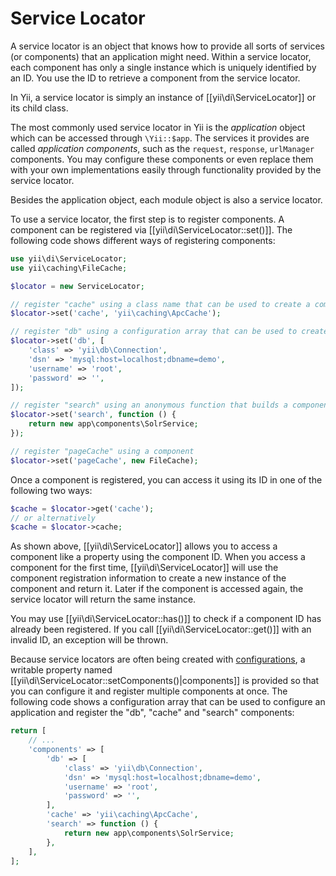 Service Locator
===============

A service locator is an object that knows how to provide all sorts of services (or components) that an application
might need. Within a service locator, each component has only a single instance which is uniquely identified by an ID.
You use the ID to retrieve a component from the service locator.

In Yii, a service locator is simply an instance of [[yii\di\ServiceLocator]] or its child class.

The most commonly used service locator in Yii is the *application* object which can be accessed through
`\Yii::$app`. The services it provides are called *application components*, such as the `request`, `response`,
`urlManager` components. You may configure these components or even replace them with your own implementations easily
through functionality provided by the service locator.

Besides the application object, each module object is also a service locator.

To use a service locator, the first step is to register components. A component can be registered
via [[yii\di\ServiceLocator::set()]]. The following code shows different ways of registering components:

```php
use yii\di\ServiceLocator;
use yii\caching\FileCache;

$locator = new ServiceLocator;

// register "cache" using a class name that can be used to create a component
$locator->set('cache', 'yii\caching\ApcCache');

// register "db" using a configuration array that can be used to create a component
$locator->set('db', [
    'class' => 'yii\db\Connection',
    'dsn' => 'mysql:host=localhost;dbname=demo',
    'username' => 'root',
    'password' => '',
]);

// register "search" using an anonymous function that builds a component
$locator->set('search', function () {
    return new app\components\SolrService;
});

// register "pageCache" using a component
$locator->set('pageCache', new FileCache);
```

Once a component is registered, you can access it using its ID in one of the following two ways:

```php
$cache = $locator->get('cache');
// or alternatively
$cache = $locator->cache;
```

As shown above, [[yii\di\ServiceLocator]] allows you to access a component like a property using the component ID.
When you access a component for the first time, [[yii\di\ServiceLocator]] will use the component registration
information to create a new instance of the component and return it. Later if the component is accessed again,
the service locator will return the same instance.

You may use [[yii\di\ServiceLocator::has()]] to check if a component ID has already been registered.
If you call [[yii\di\ServiceLocator::get()]] with an invalid ID, an exception will be thrown.


Because service locators are often being created with [configurations](concept-configurations.md),
a writable property named [[yii\di\ServiceLocator::setComponents()|components]] is provided so that
you can configure it and register multiple components at once. The following code shows a configuration array
that can be used to configure an application and register the "db", "cache" and "search" components:

```php
return [
    // ...
    'components' => [
        'db' => [
            'class' => 'yii\db\Connection',
            'dsn' => 'mysql:host=localhost;dbname=demo',
            'username' => 'root',
            'password' => '',
        ],
        'cache' => 'yii\caching\ApcCache',
        'search' => function () {
            return new app\components\SolrService;
        },
    ],
];
```
